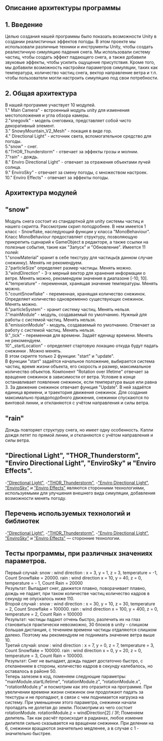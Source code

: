 ## Описание архитектуры программы
## 1. Введение
Целью создания нашей программы было показать возможности Unity в создании реалистичных эффектов погоды. В этом проекте мы использовали различные техники и инструменты Unity, чтобы создать реалистичную симуляцию падения снега. Мы использовали систему частиц, чтобы создать эффект падающего снега, а также добавили звуковые эффекты, чтобы усилить ощущение присутствия. Кроме того, мы добавили возможность настройки параметров симуляции, таких как температура, количество частиц снега, вектор направление ветра и т.п. чтобы пользователи могли настроить симуляцию под свои потребности.
## 2. Общая архитектура
В нашей программе участвует 10 модулей.  
1." Main Camera" - встроенный модуль unity для изменения местоположения и угла обзора камеры.  
2."snegovik" - модель снеговика, представляет собой чисто декоративный элемент.  
3." SnowyMountain_V2_Mesh" - локация в виде гор.  
4." Directional Light" - источник света, вспомогательное средство для погоды.  
5."snow" - снег.  
6."THOR_Thunderstorm" - отвечает за эффекты грозы и молнии.  
7."rain" - дождь.  
8." Enviro Directional Light" - отвечает за отражения объектами лучей солнца.  
9." EnviroSky" - отвечает за смену погоды, с множеством настроек.  
10." Enviro Effects" - отвечает за эффекты погоды.  
## Архитектура модулей
## "snow"
Модуль снега состоит из стандартной для unity системы частиц и нашего скрипта.
Рассмотрим скрип поподробнее.
В нем имеется 1 класс - Snowflake, наследующий функции у класса "MonoBehaviour". Класс MonoBehaviour предоставляет структуру, позволяющую прикрепить сценарий к GameObject в редакторе, а также ссылки на полезные события, такие как "Запуск" и "Обновление".
Имеется 11 полей:  
1."snowMaterial" хранит в себе текстуру для частицы(в данном случае снежинку). Менять не рекомендуем.  
2."particleSize" определяет размер частицы. Менять можно.  
3."windDirection" - 3-х мерный вектор для хранения информации о ветре. Менять можно, рекомендуем значения в диапазоне [-10, 10].  
4."temperature" - переменная, хранящая значение температуры. Менять можно.   
5."countSnowflake" - переменная, хранящая количество снежинок. Определяет количество одновременно существующих снежинок. Менять можно.  
6."particleSystem" - хранит систему частиц. Менять нельзя.  
7."mainModule" - модуль, создаваемый по умолчанию. Нужный для работы с системой частиц. Менять нельзя.  
8."emissionModule" - модуль, создаваемый по умолчанию. Отвечает за работу с системой частиц. Менять нельзя.  
9."_tick" - переменная для времени. Задаёт еденицу времени. Менять не рекомендуем.   
10"._startLocation" - определяет стартовую локацию откуда будут падать снежинки .  Можно менять.  
В этом скрипте только 2 функции: "start" и "update".  
В функции "start" задаётся начальное положение, выбирается система частиц, время жизни объекта, его скорость и размер, максимальное количество объектов.
Компонент "Rotation over lifetime" отвечает за вращение снежинок в зависимости от ветра. Условие в конце останавливает появление снежинок, если температура выше или равна 3.
За движение снежинок отвечает функция "Update".
В ней задаётся единица времени, и траектория движения снежинок. Для создания максимально правдоподобного движения, снежинки спускаются по винтовой линии, и откланяются с учётом направления и силы ветра.
## "rain"
Дождь повторяет структуру снега, но имеет одну особенность. Капли дождя летят по прямой линии, и откланяются с учётом направления и силы ветра.
## "Directional Light", "THOR_Thunderstorm", "Enviro Directional Light", "EnviroSky" и "Enviro Effects".
-["Directional Light"](https://assetstore.unity.com/packages/tools/particles-effects/enviro-sky-and-weather-33963#content), -["THOR_Thunderstorm"](https://assetstore.unity.com/packages/tools/particles-effects/thor-thunderstorm-103956), -["Enviro Directional Light"](https://assetstore.unity.com/packages/tools/particles-effects/enviro-sky-and-weather-33963#content), ["EnviroSky"](https://assetstore.unity.com/packages/tools/particles-effects/enviro-sky-and-weather-33963#content) и ["Enviro Effects"](https://assetstore.unity.com/packages/tools/particles-effects/enviro-sky-and-weather-33963#content) являются сторонними технологиями, используемыми для улучшения внешнего вида симуляции, добавления возможности менять погоду.  
## Перечень используемых технологий и библиотек  
-["Directional Light"](https://assetstore.unity.com/packages/tools/particles-effects/enviro-sky-and-weather-33963#content), -["THOR_Thunderstorm"](https://assetstore.unity.com/packages/tools/particles-effects/thor-thunderstorm-103956), -["Enviro Directional Light"](https://assetstore.unity.com/packages/tools/particles-effects/enviro-sky-and-weather-33963#content), ["EnviroSky"](https://assetstore.unity.com/packages/tools/particles-effects/enviro-sky-and-weather-33963#content) и ["Enviro Effects"](https://assetstore.unity.com/packages/tools/particles-effects/enviro-sky-and-weather-33963#content) — сторонние технологии.

## Тесты программы, при различных значениях параметров. 
Первый случай: snow : wind direction : x = 3, y = 1, z = 3, temperature = -1, Count Snowflake = 20000. rain : wind direction x = 10, y = 40, z = 0, temperature = - 1, Count Rain = 20000  
Результат: Выпадает снег, движется плавно, поворачивает плавно, дождь не падает, при таком количестве частиц количество кадров в секунду не опускалось ниже 110.  
Второй случай : snow : wind direction : x = 30, y = 10, z = 30, temperature = 2, Count Snowflake = 100000. rain : wind direction x = 100, y = 400, z = 0, temperature = 2, Count Rain = 100000  
Результат: частицы падают отчень быстро, разлечить их на глаз становиться практически невозможно, 30 блоков в unity - слишком большая дистанция, с течением времени частицы отдаляются слишком далеко. 
Поэтому мы рекомендуем не поднимать значение ветра выше 10.  
Третий случай: snow : wind direction : x = 7, y = 0, z = 7, temperature = 3, Count Snowflake = 100000. rain : wind direction x = 0, y = 20, z = 0, temperature = 3, Count Rain = 100000.  
Результат: Снег не выпадает, дождь падает достаточно быстро, с откланением в стороны, количество кадров в секунду калебалось, но оставалось в районе 50.  
Теперь залезем в код, поменяем следующие параметры: "mainModule.startLifetime", "rotationModule.z", "rotationModule.x", "rotationModule.y" и посмотрим как это отразится на программе.
При увеличении времени жизни снежинок они продолжают падать за текстуры и не пропадают, в связи с чем поднимается нагрузка на систему. При уменьшении этого параметра, снежинки начали пропадать не долетая до земли.
Посмотрим из чего состоит rotationModule. rotationModule.z = windDirection[2] / 3f; Поменяем делитель. Так как расчёт происходит в радианах, любое измение дилителя сильно сказывается на вращении снежинки.
При делении на 6, снежинки вращаются значительно медленее, а в случае с 1 - значительно быстрее. 
